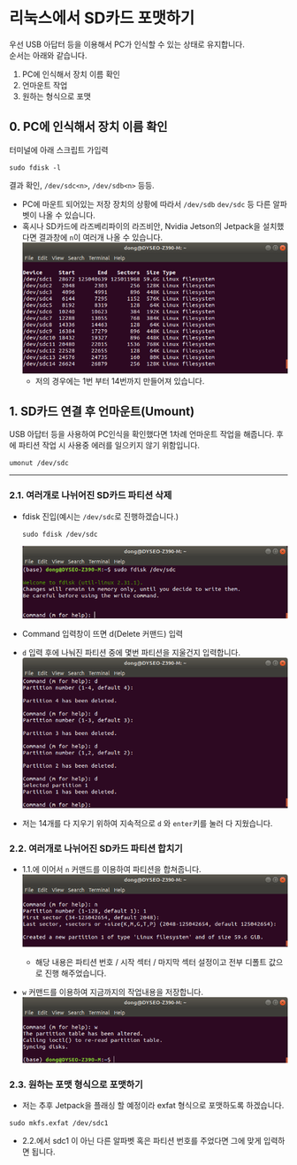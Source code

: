 # 리눅스에서 SD카드 포맷하기
우선 USB 아답터 등을 이용해서 PC가 인식할 수 있는 상태로 유지합니다.  
순서는 아래와 같습니다.  

   1. PC에 인식해서 장치 이름 확인
   2. 언마운트 작업
   3. 원하는 형식으로 포맷

## 0. PC에 인식해서 장치 이름 확인
터미널에 아래 스크립트 가입력
```shell script
sudo fdisk -l
```

결과 확인, `/dev/sdc<n>`, `/dev/sdb<n>` 등등. 
- PC에 마운트 되어있는 저장 장치의 상황에 따라서 `/dev/sdb` `dev/sdc` 등
다른 알파벳이 나올 수 있습니다.
- 혹시나 SD카드에 라즈베리파이의 라즈비안, Nvidia Jetson의 Jetpack을
설치했다면 결과창에 `n`이 여러개 나올 수 있습니다.
![](sdcard_format/image01.png)
  - 저의 경우에는 1번 부터 14번까지 만들어져 있습니다.  

## 1. SD카드 연결 후 언마운트(Umount)
USB 아답터 등을 사용하여 PC인식을 확인했다면 1차례 언마운트 작업을 해줍니다.
후에 파티션 작업 시 사용중 에러를 일으키지 않기 위함입니다.
```shell script
umonut /dev/sdc
```

----------------------------------------------------
### 2.1. 여러개로 나뉘어진 SD카드 파티션 삭제
- fdisk 진입(예시는 `/dev/sdc`로 진행하겠습니다.)
  ```
  sudo fdisk /dev/sdc
  ```
  ![](sdcard_format/image02.png)  
- Command 입력창이 뜨면 d(Delete 커맨드) 입력
  
- `d` 입력 후에 나눠진 파티션 중에 몇번 파티션을 지울건지 입력합니다.  
  ![](sdcard_format/image03.png)
- 저는 14개를 다 지우기 위하여 지속적으로 `d` 와 `enter`키를 눌러 다 지웠습니다.

### 2.2. 여러개로 나뉘어진 SD카드 파티션 합치기
- 1.1.에 이어서 `n` 커맨드를 이용하여 파티션을 합쳐줍니다.
  ![](sdcard_format/image04.png)
  - 해당 내용은 파티션 번호 / 시작 섹터 / 마지막 섹터 설정이고 전부 디폴트 값으로 진행 해주었습니다.

- `w` 커맨드를 이용하여 지금까지의 작업내용을 저장합니다.
  ![](sdcard_format/image05.png)
  
### 2.3. 원하는 포맷 형식으로 포맷하기
- 저는 추후 Jetpack을 플래싱 할 예정이라 exfat 형식으로 포맷하도록 하겠습니다.
```shell script
sudo mkfs.exfat /dev/sdc1
```  
  - 2.2.에서 sdc1 이 아닌 다른 알파벳 혹은 파티션 번호를 주었다면 그에 맞게 입력하면 됩니다.
